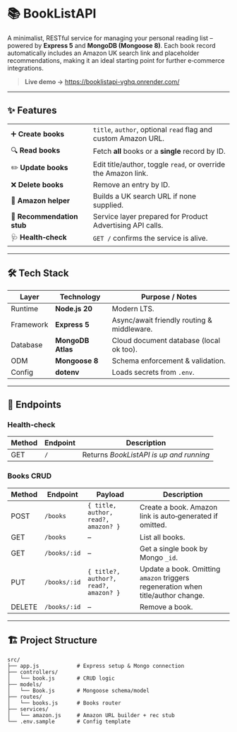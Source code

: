 # 📚 BookListAPI

A minimalist, RESTful service for managing your personal reading list – powered by **Express 5** and **MongoDB (Mongoose 8)**. Each book record automatically includes an Amazon UK search link and placeholder recommendations, making it an ideal starting point for further e‑commerce integrations.

> **Live demo →** https://booklistapi-vghq.onrender.com/

---

## ✨ Features

|                            |                                                                |
| -------------------------- | -------------------------------------------------------------- |
| ➕ **Create books**         | `title`, `author`, optional `read` flag and custom Amazon URL. |
| 🔍 **Read books**          | Fetch **all** books or a **single** record by ID.              |
| ✏️ **Update books**        | Edit title/author, toggle `read`, or override the Amazon link. |
| ❌ **Delete books**         | Remove an entry by ID.                                         |
| 🔗 **Amazon helper**       | Builds a UK search URL if none supplied.                       |
| 🤖 **Recommendation stub** | Service layer prepared for Product Advertising API calls.      |
| 🩺 **Health‑check**        | `GET /` confirms the service is alive.                         |

---

## 🛠 Tech Stack

| Layer     | Technology        | Purpose / Notes                            |
| --------- | ----------------- | ------------------------------------------ |
| Runtime   | **Node.js 20**    | Modern LTS.                                |
| Framework | **Express 5**     | Async/await friendly routing & middleware. |
| Database  | **MongoDB Atlas** | Cloud document database (local ok too).    |
| ODM       | **Mongoose 8**    | Schema enforcement & validation.           |
| Config    | **dotenv**        | Loads secrets from `.env`.                 |

---

## 📑 Endpoints

### Health‑check

| Method | Endpoint | Description                             |
| ------ | -------- | --------------------------------------- |
| GET    | `/`      | Returns *BookListAPI is up and running* |

### Books CRUD

| Method | Endpoint     | Payload                               | Description                                                                      |
| ------ | ------------ | ------------------------------------- | -------------------------------------------------------------------------------- |
| POST   | `/books`     | `{ title, author, read?, amazon? }`   | Create a book. Amazon link is auto‑generated if omitted.                         |
| GET    | `/books`     | –                                     | List all books.                                                                  |
| GET    | `/books/:id` | –                                     | Get a single book by Mongo `_id`.                                                |
| PUT    | `/books/:id` | `{ title?, author?, read?, amazon? }` | Update a book. Omitting `amazon` triggers regeneration when title/author change. |
| DELETE | `/books/:id` | –                                     | Remove a book.                                                                   |

---

## 🏗 Project Structure

```
src/
├── app.js            # Express setup & Mongo connection
├── controllers/
│   └── book.js       # CRUD logic
├── models/
│   └── Book.js       # Mongoose schema/model
├── routes/
│   └── books.js      # Books router
├── services/
│   └── amazon.js     # Amazon URL builder + rec stub
└── .env.sample       # Config template
```
